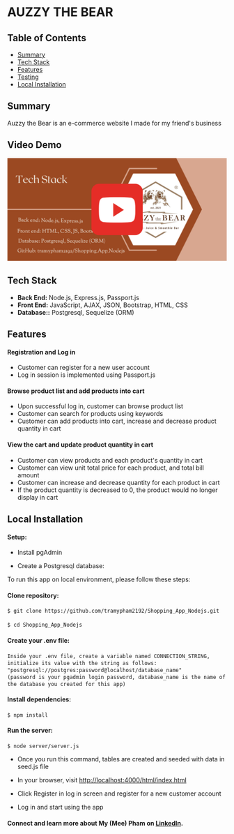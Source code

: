 # AUZZY THE BEAR


## Table of Contents

- [Summary](#summary)
- [Tech Stack](#tech-stack)
- [Features](#features)
- [Testing](#testing)
- [Local Installation](#installation)

## <a name="summary"></a>Summary

Auzzy the Bear is an e-commerce website I made for my friend's business



## <a name="features"></a>Video Demo
[![Demo video](./assets/Video%20demo.png)](https://www.youtube.com/watch?v=L8U-3fkMGBw "AUZZY THE BEAR")


## <a name="tech-stack"></a>Tech Stack

- **Back End:** Node.js, Express.js, Passport.js<br/>
- **Front End:** JavaScript, AJAX, JSON, Bootstrap, HTML, CSS<br/>
- **Database::** Postgresql, Sequelize (ORM)<br/>

## <a name="features"></a>Features

#### Registration and Log in
- Customer can register for a new user account 
- Log in session is implemented using Passport.js 

#### Browse product list and add products into cart

- Upon successful log in, customer can browse product list
- Customer can search for products using keywords
- Customer can add products into cart, increase and decrease product quantity in cart

#### View the cart and update product quantity in cart

- Customer can view products and each product's quantity in cart
- Customer can view unit total price for each product, and total bill amount
- Customer can increase and decrease quantity for each product in cart
- If the product quantity is decreased to 0, the product would no longer display in cart


## <a name="installation"></a>Local Installation

#### Setup:

- Install pgAdmin

- Create a Postgresql database:


To run this app on local environment, please follow these steps:

#### Clone repository:

```
$ git clone https://github.com/tramypham2192/Shopping_App_Nodejs.git

$ cd Shopping_App_Nodejs
```

#### Create your .env file:
```
Inside your .env file, create a variable named CONNECTION_STRING, initialize its value with the string as follows:
"postgresql://postgres:password@localhost/database_name"
(password is your pgadmin login password, database_name is the name of the database you created for this app)
```

#### Install dependencies:

```
$ npm install
```


#### Run the server:

```
$ node server/server.js
```

- Once you run this command, tables are created and seeded with data in seed.js file


- In your browser, visit <a href="http://localhost:4000/html/index.html">http://localhost:4000/html/index.html</a>

- Click Register in log in screen and register for a new customer account

- Log in and start using the app

#### Connect and learn more about My (Mee) Pham on <a href="https://www.linkedin.com/in/my-mee-pham/">LinkedIn</a>.
